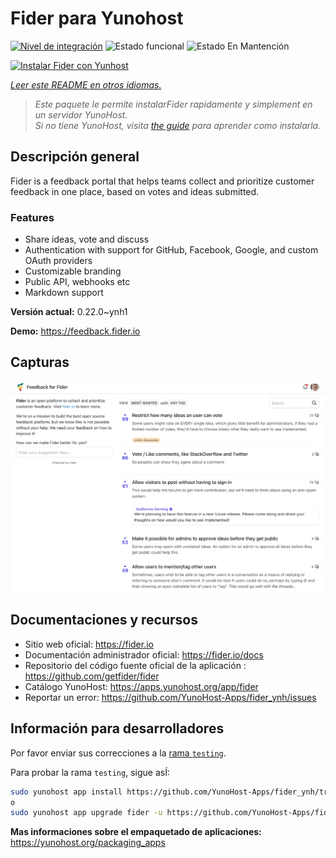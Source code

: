 <!--
Este archivo README esta generado automaticamente<https://github.com/YunoHost/apps/tree/master/tools/readme_generator>
No se debe editar a mano.
-->

# Fider para Yunohost

[![Nivel de integración](https://apps.yunohost.org/badge/integration/fider)](https://ci-apps.yunohost.org/ci/apps/fider/)
![Estado funcional](https://apps.yunohost.org/badge/state/fider)
![Estado En Mantención](https://apps.yunohost.org/badge/maintained/fider)

[![Instalar Fider con Yunhost](https://install-app.yunohost.org/install-with-yunohost.svg)](https://install-app.yunohost.org/?app=fider)

*[Leer este README en otros idiomas.](./ALL_README.md)*

> *Este paquete le permite instalarFider rapidamente y simplement en un servidor YunoHost.*  
> *Si no tiene YunoHost, visita [the guide](https://yunohost.org/install) para aprender como instalarla.*

## Descripción general

Fider is a feedback portal that helps teams collect and prioritize customer feedback in one place, based on votes and ideas submitted.

### Features

- Share ideas, vote and discuss
- Authentication with support for GitHub, Facebook, Google, and custom OAuth providers
- Customizable branding
- Public API, webhooks etc
- Markdown support


**Versión actual:** 0.22.0~ynh1

**Demo:** <https://feedback.fider.io>

## Capturas

![Captura de Fider](./doc/screenshots/screenshot.png)

## Documentaciones y recursos

- Sitio web oficial: <https://fider.io>
- Documentación administrador oficial: <https://fider.io/docs>
- Repositorio del código fuente oficial de la aplicación : <https://github.com/getfider/fider>
- Catálogo YunoHost: <https://apps.yunohost.org/app/fider>
- Reportar un error: <https://github.com/YunoHost-Apps/fider_ynh/issues>

## Información para desarrolladores

Por favor enviar sus correcciones a la [rama `testing`](https://github.com/YunoHost-Apps/fider_ynh/tree/testing).

Para probar la rama `testing`, sigue asÍ:

```bash
sudo yunohost app install https://github.com/YunoHost-Apps/fider_ynh/tree/testing --debug
o
sudo yunohost app upgrade fider -u https://github.com/YunoHost-Apps/fider_ynh/tree/testing --debug
```

**Mas informaciones sobre el empaquetado de aplicaciones:** <https://yunohost.org/packaging_apps>
